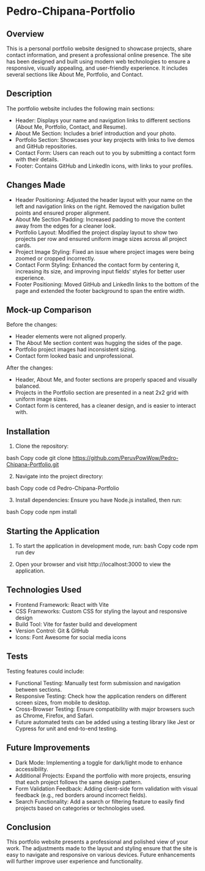 # Pedro-Chipana-Portfolio

## Overview

This is a personal portfolio website designed to showcase projects, share contact information, and present a professional online presence. The site has been designed and built using modern web technologies to ensure a responsive, visually appealing, and user-friendly experience. It includes several sections like About Me, Portfolio, and Contact.

## Description

The portfolio website includes the following main sections:

- Header: Displays your name and navigation links to different sections (About Me, Portfolio, Contact, and Resume).
- About Me Section: Includes a brief introduction and your photo.
- Portfolio Section: Showcases your key projects with links to live demos and GitHub repositories.
- Contact Form: Users can reach out to you by submitting a contact form with their details.
- Footer: Contains GitHub and LinkedIn icons, with links to your profiles.

## Changes Made

- Header Positioning: Adjusted the header layout with your name on the left and navigation links on the right. Removed the navigation bullet points and ensured proper alignment.
- About Me Section Padding: Increased padding to move the content away from the edges for a cleaner look.
- Portfolio Layout: Modified the project display layout to show two projects per row and ensured uniform image sizes across all project cards.
- Project Image Styling: Fixed an issue where project images were being zoomed or cropped incorrectly.
- Contact Form Styling: Enhanced the contact form by centering it, increasing its size, and improving input fields' styles for better user experience.
- Footer Positioning: Moved GitHub and LinkedIn links to the bottom of the page and extended the footer background to span the entire width.

## Mock-up Comparison

Before the changes:

- Header elements were not aligned properly.
- The About Me section content was hugging the sides of the page.
- Portfolio project images had inconsistent sizing.
- Contact form looked basic and unprofessional.

After the changes:

- Header, About Me, and footer sections are properly spaced and visually balanced.
- Projects in the Portfolio section are presented in a neat 2x2 grid with uniform image sizes.
- Contact form is centered, has a cleaner design, and is easier to interact with.

## Installation

1. Clone the repository:

bash
Copy code
git clone https://github.com/PeruvPowWow/Pedro-Chipana-Portfolio.git

2. Navigate into the project directory:

bash
Copy code
cd Pedro-Chipana-Portfolio

3. Install dependencies: Ensure you have Node.js installed, then run:

bash
Copy code
npm install

## Starting the Application

1. To start the application in development mode, run:
bash
Copy code
npm run dev

2. Open your browser and visit http://localhost:3000 to view the application.

## Technologies Used

- Frontend Framework: React with Vite
- CSS Frameworks: Custom CSS for styling the layout and responsive design
- Build Tool: Vite for faster build and development
- Version Control: Git & GitHub
- Icons: Font Awesome for social media icons

## Tests

Testing features could include:

- Functional Testing: Manually test form submission and navigation between sections.
- Responsive Testing: Check how the application renders on different screen sizes, from mobile to desktop.
- Cross-Browser Testing: Ensure compatibility with major browsers such as Chrome, Firefox, and Safari.
- Future automated tests can be added using a testing library like Jest or Cypress for unit and end-to-end testing.

## Future Improvements

- Dark Mode: Implementing a toggle for dark/light mode to enhance accessibility.
- Additional Projects: Expand the portfolio with more projects, ensuring that each project follows the same design pattern.
- Form Validation Feedback: Adding client-side form validation with visual feedback (e.g., red borders around incorrect fields).
- Search Functionality: Add a search or filtering feature to easily find projects based on categories or technologies used.

## Conclusion

This portfolio website presents a professional and polished view of your work. The adjustments made to the layout and styling ensure that the site is easy to navigate and responsive on various devices. Future enhancements will further improve user experience and functionality.